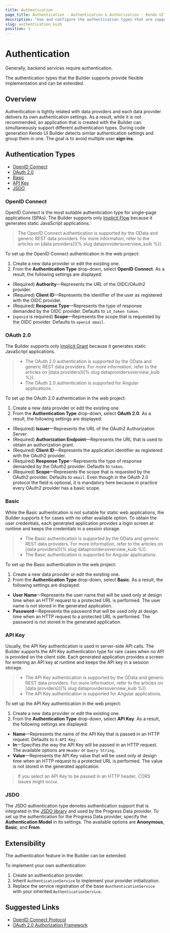 ```yaml
---
title: Authentication
page_title: Authentication - Authentication & Authorization - Kendo UI Builder
description: "Use and configure the authentication types that are supported by the Kendo UI Builder."
slug: authentication_kuib
position: 1
---
```


# Authentication

Generally, backend services require authentication.

The authentication types that the Builder supports provide flexible implementation and can be extended.

## Overview

Authentication is tightly related with data providers and each data provider delivers its own authentication settings. As a result, while it is not recommended, an application that is created with the Builder can simultaneously support different authentication types. During code generation Kendo UI Builder detects similar authentication settings and group them in one. The goal is to avoid multiple user **sign ins**. 

## Authentication Types

* [OpenID Connect](#toc-openid-connect)
* [OAuth 2.0](#toc-oauth-20)
* [Basic](#toc-basic)
* [API Key](#toc-api-key)
* [JSDO](#toc-jsdo)

### OpenID Connect

OpenID Connect is the most suitable authentication type for single-page applications (SPAs). The Builder supports only [Implicit Flow](http://openid.net/specs/openid-connect-core-1_0.html#ImplicitFlowAuth) because it generates static JavaScript applications.

> The OpenID Connect authentication is supported by the OData and generic REST data providers. For more information, refer to the articles on [data providers]({% slug dataprovidersoverview_kuib %}).

To set up the OpenID Connect authentication in the web project:

1. Create a new data provider or edit the existing one.
1. From the **Authentication Type** drop-down, select **OpenID Connect**. As a result, the following settings are displayed:

* (Required) **Authority**&mdash;Represents the URL of the OIDC/OAuth2 provider.
* (Required) **Client ID**&mdash;Represents the identifier of the user as registered with the OIDC provider.
* (Required) **Response Type**&mdash;Represents the type of response demanded by the OIDC provider. Defaults to `id_token token`.
* (`openid` is required) **Scope**&mdash;Represents the scope that is requested by the OIDC provider. Defaults to `openid email`.

### OAuth 2.0

The Builder supports only [Implicit Grant](https://tools.ietf.org/html/rfc6749#section-4.2) because it generates static JavaScript applications.

> * The OAuth 2.0 authentication is supported by the OData and generic REST data providers. For more information, refer to the articles on [data providers]({% slug dataprovidersoverview_kuib %}).
> * The OAuth 2.0 authentication is supported for Angular applications.

To set up the OAuth 2.0 authentication in the web project:

1. Create a new data provider or edit the existing one.
1. From the **Authentication Type** drop-down, select **OAuth 2.0**. As a result, the following settings are displayed:

* (Required) **Issuer**&mdash;Represents the URL of the OAuth2 Authorization Server.
* (Required) **Authorization Endpoint**&mdash;Represents the URL that is used to obtain an authorization grant.
* (Required) **Client ID**&mdash;Represents the application identifier as registered with the OAuth2 provider.
* (Required) **Response Type**&mdash;Represents the type of response demanded by the OAuth2 provider. Defaults to `token`.
* (Required) **Scope**&mdash;Represents the scope that is requested by the OAuth2 provider. Defaults to `email`. Even though in the OAuth 2.0 protocol the field is optional, it is mandatory here because in practice every OAuth2 provider has a basic scope.

### Basic

While the Basic authentication is not suitable for static web applications, the Builder supports it for cases with no other available option. To obtain the user credentials, each generated application provides a login screen at runtime and keeps the credentials in a session storage.

> * The Basic authentication is supported by the OData and generic REST data providers. For more information, refer to the articles on [data providers]({% slug dataprovidersoverview_kuib %}).
> * The Basic authentication is supported for Angular applications.

To set up the Basic authentication in the web project:

1. Create a new data provider or edit the existing one.
1. From the **Authentication Type** drop-down, select **Basic**. As a result, the following settings are displayed:

* **User Name**&mdash;Represents the user name that will be used only at design time when an HTTP request to a protected URL is performed. The user name is not stored in the generated application.
* **Password**&mdash;Represents the password that will be used only at design time when an HTTP request to a protected URL is performed. The password is not stored in the generated application.

### API Key

Usually, the API Key authentication is used in server-side API calls. The Builder supports the API Key authentication type for rare cases when no API is provided on the client side. Each generated application provides a screen for entering an API key at runtime and keeps the API key in a session storage.

> * The API Key authentication is supported by the OData and generic REST data providers. For more information, refer to the articles on [data providers]({% slug dataprovidersoverview_kuib %}).
> * The API Key authentication is supported for Angular applications.

To set up the API Key authentication in the web project:

1. Create a new data provider or edit the existing one.
1. From the **Authentication Type** drop-down, select **API Key**. As a result, the following settings are displayed:

* **Name**&mdash;Represents the name of the API Key that is passed in an HTTP request. Defaults to `X-API-Key`.
* **In**&mdash;Specifies the way the API Key will be passed in an HTTP request. The available options are `Header` or `Query String`.
* **Value**&mdash;Represents the API Key value that will be used only at design time when an HTTP request to a protected URL is performed. The value is not stored in the generated application.

> If you select an API Key to be passed in an HTTP header, CORS issues might occur.

### JSDO

The JSDO authentication type denotes authentication support that is integrated in the [JSDO library](https://github.com/progress/JSDO) and used by the Progress Data provider. To set up the authentication for the Progress Data provider, specify the **Authentication Model** in its settings. The available options are **Anonymous**, **Basic**, and **From**.

## Extensibility

The authentication feature in the Builder can be extended.

To implement your own authentication:

1. Create an authentication provider.
1. Inherit `AuthenticationService` to implement your provider initialization.
1. Replace the service registration of the base `AunthenticationService` with your inherited `AuthenticationService`.

## Suggested Links

* [OpenID Connect Protocol](http://openid.net/connect/)
* [OAuth 2.0 Authorization Framework](https://tools.ietf.org/html/rfc6749)
